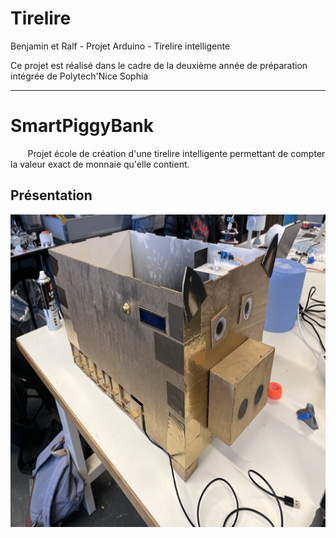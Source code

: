 # Tirelire

Benjamin et Ralf - Projet Arduino - Tirelire intelligente

Ce projet est réalisé dans le cadre de la deuxième année de préparation intégrée de Polytech'Nice Sophia
* * *
# SmartPiggyBank
&nbsp;&nbsp;&nbsp;&nbsp;&nbsp;&nbsp; Projet école de création d'une tirelire intelligente permettant de compter la valeur exact de monnaie qu'elle contient.

## Présentation

<img src="Images/deco_2.png" alt="deco_1" height="500"/>


